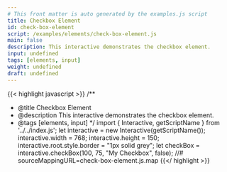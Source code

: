 ```yaml
---
# This front matter is auto generated by the examples.js script
title: Checkbox Element
id: check-box-element
script: /examples/elements/check-box-element.js
main: false
description: This interactive demonstrates the checkbox element.
input: undefined
tags: [elements, input]
weight: undefined
draft: undefined
---
```


{{< highlight javascript >}}
/**
* @title Checkbox Element
* @description This interactive demonstrates the checkbox element.
* @tags [elements, input]
*/
import { Interactive, getScriptName } from '../../index.js';
let interactive = new Interactive(getScriptName());
interactive.width = 768;
interactive.height = 150;
interactive.root.style.border = "1px solid grey";
let checkBox = interactive.checkBox(100, 75, "My Checkbox", false);
//# sourceMappingURL=check-box-element.js.map
{{</ highlight >}}


